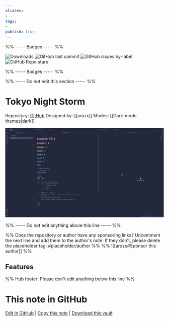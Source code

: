 ```yaml
---
aliases:
- 
tags: 
- 
publish: true
---
```


%% ----- Badges ----- %%

![Downloads](https://img.shields.io/badge/downloads-3368-573E7A?style=for-the-badge&logo=)
![GitHub last commit](https://img.shields.io/github/last-commit/arozx/obsidian_tokyo-night-storm?color=573E7A&label=last%20update&logo=github&style=for-the-badge)
![GitHub issues by-label](https://img.shields.io/github/issues/arozx/obsidian_tokyo-night-storm/help%20wanted?color=573E7A&logo=github&style=for-the-badge) 
![GitHub Repo stars](https://img.shields.io/github/stars/arozx/obsidian_tokyo-night-storm?color=573E7A&logo=github&style=for-the-badge)

%% ----- Badges ----- %%

%% ----- Do not edit this section ----- %%

# Tokyo Night Storm

Repository: [GitHub](https://github.com/arozx/obsidian_tokyo-night-storm)
Designed by: [[arozx]]
Modes: [[Dark-mode themes|dark]]



![screenshot](https://github.com/arozx/obsidian_tokyo-night-storm/raw/HEAD/tokyo-night-storm.png)

%% ----- Do not edit anything above this line ----- %% 

%% Does the repository or author have any sponsoring links? Uncomment the next line and add them to the author's note. If they don't, please delete the placeholder tag: #placeholder/author %%
%% ![[arozx#Sponsor this author]] %%


## Features



%% Hub footer: Please don't edit anything below this line %%

# This note in GitHub

<span class="git-footer">[Edit In GitHub](https://github.dev/obsidian-community/obsidian-hub/blob/main/02%20-%20Community%20Expansions/02.05%20All%20Community%20Expansions/Themes/Tokyo%20Night%20Storm.md "git-hub-edit-note") | [Copy this note](https://raw.githubusercontent.com/obsidian-community/obsidian-hub/main/02%20-%20Community%20Expansions/02.05%20All%20Community%20Expansions/Themes/Tokyo%20Night%20Storm.md "git-hub-copy-note") | [Download this vault](https://github.com/obsidian-community/obsidian-hub/archive/refs/heads/main.zip "git-hub-download-vault") </span>
